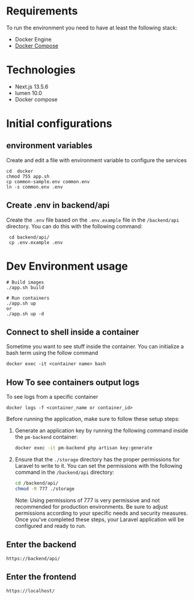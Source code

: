 # Requirements

To run the environment you need to have at least the following stack:

- Docker Engine
- [Docker Compose](https://docs.docker.com/compose/install/)

# Technologies
- Next.js 13.5.6
- lumen 10.0
- Docker compose

# Initial configurations

## environment variables

Create and edit a file with environment variable to configure the services

```
cd  docker
chmod 755 app.sh
cp common-sample.env common.env
ln -s common.env .env
```

## Create .env in backend/api

Create the `.env` file based on the `.env.example` file in the `/backend/api` directory. You can do this with the following command:
```
 cd backend/api/
 cp .env.example .env
```

# Dev Environment usage

```
# Build images
./app.sh build

# Run containers
./app.sh up 
or
./app.sh up -d
```


## Connect to shell inside a container

Sometime you want to see stuff inside the container. You can initialize a bash term using the follow command

```
docker exec -it <container name> bash
```

## How To see containers output logs

To see logs from a specific container
```
docker logs -f <container_name or container_id>
```


Before running the application, make sure to follow these setup steps:

1. Generate an application key by running the following command inside the `pm-backend` container:

    ```bash
    docker exec -it pm-backend php artisan key:generate
    ```

2. Ensure that the `./storage` directory has the proper permissions for Laravel to write to it. You can set the permissions with the following command in the `/backend/api` directory:

    ```bash
    cd /backend/api/
    chmod -R 777 ./storage
    ```

   Note: Using permissions of 777 is very permissive and not recommended for production environments. Be sure to adjust permissions according to your specific needs and security measures.
   Once you've completed these steps, your Laravel application will be configured and ready to run.


## Enter the backend
```
https://backend/api/
```

## Enter the frontend
```
https://localhost/
```
